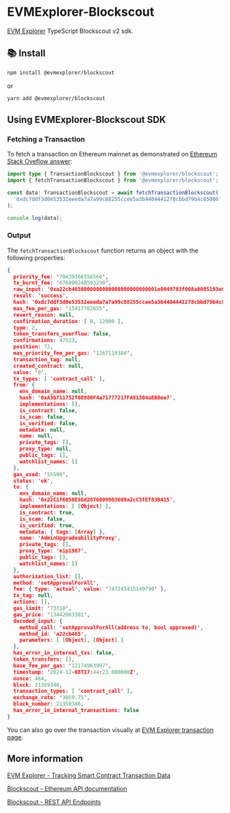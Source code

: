 # EVMExplorer-Blockscout

[EVM Explorer](evmexplorer.com) TypeScript Blockscout v2 sdk.

## 📚 Install

```bash
npm install @evmexplorer/blockscout
```

or

```bash
yarn add @evmexplorer/blockscout
```

## Using EVMExplorer-Blockscout SDK

### Fetching a Transaction

To fetch a transaction on Ethereum mainnet as demonstrated on [Ethereum Stack Oveflow answer](https://ethereum.stackexchange.com/a/167002/79075):

```ts
import type { TransactionBlockscout } from '@evmexplorer/blockscout';
import { fetchTransactionBlockscout } from '@evmexplorer/blockscout';

const data: TransactionBlockscout = await fetchTransactionBlockscout(
  '0xdc7ddf3d0e53532eeeda7a7a99c88255ccee5a3b4404441278cbbd79b4c85086',
);

console.log(data);
```

### Output

The `fetchTransactionBlockscout` function returns an object with the following properties:

```json
{
  priority_fee: '70439166556560',
  tx_burnt_fee: '676806248593230',
  raw_input: '0xa22cb4650000000000000000000000001e0049783f008a0085193e00003d00cd54003c710000000000000000000000000000000000000000000000000000000000000001',
  result: 'success',
  hash: '0xdc7ddf3d0e53532eeeda7a7a99c88255ccee5a3b4404441278cbbd79b4c85086',
  max_fee_per_gas: '15917702655',
  revert_reason: null,
  confirmation_duration: [ 0, 12000 ],
  type: 2,
  token_transfers_overflow: false,
  confirmations: 47513,
  position: 72,
  max_priority_fee_per_gas: '1267119384',
  transaction_tag: null,
  created_contract: null,
  value: '0',
  tx_types: [ 'contract_call' ],
  from: {
    ens_domain_name: null,
    hash: '0xA3b711752f08980F4a71777217FA81304aEB8ee7',
    implementations: [],
    is_contract: false,
    is_scam: false,
    is_verified: false,
    metadata: null,
    name: null,
    private_tags: [],
    proxy_type: null,
    public_tags: [],
    watchlist_names: []
  },
  gas_used: '55590',
  status: 'ok',
  to: {
    ens_domain_name: null,
    hash: '0x22C1f6050E56d2876009903609a2cC3fEf83B415',
    implementations: [ [Object] ],
    is_contract: true,
    is_scam: false,
    is_verified: true,
    metadata: { tags: [Array] },
    name: 'AdminUpgradeabilityProxy',
    private_tags: [],
    proxy_type: 'eip1967',
    public_tags: [],
    watchlist_names: []
  },
  authorization_list: [],
  method: 'setApprovalForAll',
  fee: { type: 'actual', value: '747245415149790' },
  tx_tag: null,
  actions: [],
  gas_limit: '73310',
  gas_price: '13442083381',
  decoded_input: {
    method_call: 'setApprovalForAll(address to, bool approved)',
    method_id: 'a22cb465',
    parameters: [ [Object], [Object] ]
  },
  has_error_in_internal_txs: false,
  token_transfers: [],
  base_fee_per_gas: '12174963997',
  timestamp: '2024-12-08T17:44:23.000000Z',
  nonce: 464,
  block: 21359346,
  transaction_types: [ 'contract_call' ],
  exchange_rate: '3859.75',
  block_number: 21359346,
  has_error_in_internal_transactions: false
}
```

You can also go over the transaction visually at [EVM Explorer transaction page](https://evmexplorer.com/transactions/mainnet/0xdc7ddf3d0e53532eeeda7a7a99c88255ccee5a3b4404441278cbbd79b4c85086).

## More information

[EVM Explorer - Tracking Smart Contract Transaction Data](https://dspyt.com/evmexplorer)

[Blockscout - Ethereum API documentation](https://eth.blockscout.com/api-docs)

[Blockscout - REST API Endpoints](https://docs.blockscout.com/devs/apis/rest)
